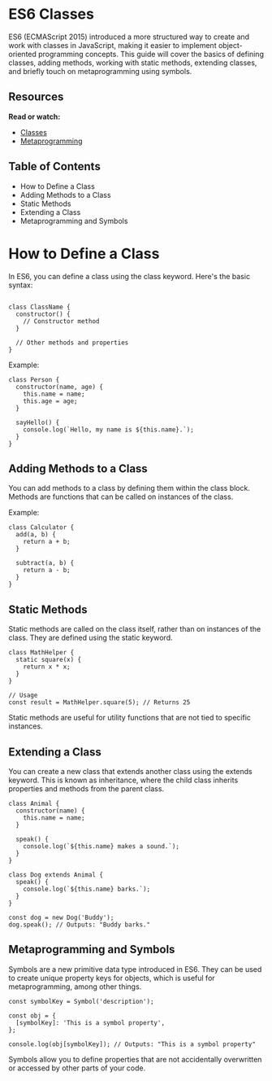 # ES6 Classes
ES6 (ECMAScript 2015) introduced a more structured way to create and work with classes in JavaScript, making it easier to implement object-oriented programming concepts. This guide will cover the basics of defining classes, adding methods, working with static methods, extending classes, and briefly touch on metaprogramming using symbols.

## Resources
**Read or watch:**

- [Classes](https://intranet.alxswe.com/rltoken/ke2dSL31JbpAUBW0qWE9WA)
- [Metaprogramming](https://intranet.alxswe.com/rltoken/6OgF5QGbYclp_cwATfq-0g)

## Table of Contents
- How to Define a Class
- Adding Methods to a Class
- Static Methods
- Extending a Class
- Metaprogramming and Symbols

# How to Define a Class
In ES6, you can define a class using the class keyword. Here's the basic syntax:

```

class ClassName {
  constructor() {
    // Constructor method
  }

  // Other methods and properties
}

```

Example:

```
class Person {
  constructor(name, age) {
    this.name = name;
    this.age = age;
  }

  sayHello() {
    console.log(`Hello, my name is ${this.name}.`);
  }
}

```

## Adding Methods to a Class
You can add methods to a class by defining them within the class block. Methods are functions that can be called on instances of the class.

Example:

```
class Calculator {
  add(a, b) {
    return a + b;
  }

  subtract(a, b) {
    return a - b;
  }
}

```

## Static Methods
Static methods are called on the class itself, rather than on instances of the class. They are defined using the static keyword.

```
class MathHelper {
  static square(x) {
    return x * x;
  }
}

// Usage
const result = MathHelper.square(5); // Returns 25

```

Static methods are useful for utility functions that are not tied to specific instances.

## Extending a Class
You can create a new class that extends another class using the extends keyword. This is known as inheritance, where the child class inherits properties and methods from the parent class.

```
class Animal {
  constructor(name) {
    this.name = name;
  }

  speak() {
    console.log(`${this.name} makes a sound.`);
  }
}

class Dog extends Animal {
  speak() {
    console.log(`${this.name} barks.`);
  }
}

const dog = new Dog('Buddy');
dog.speak(); // Outputs: "Buddy barks."

```

## Metaprogramming and Symbols
Symbols are a new primitive data type introduced in ES6. They can be used to create unique property keys for objects, which is useful for metaprogramming, among other things.

```
const symbolKey = Symbol('description');

const obj = {
  [symbolKey]: 'This is a symbol property',
};

console.log(obj[symbolKey]); // Outputs: "This is a symbol property"

```

Symbols allow you to define properties that are not accidentally overwritten or accessed by other parts of your code.

